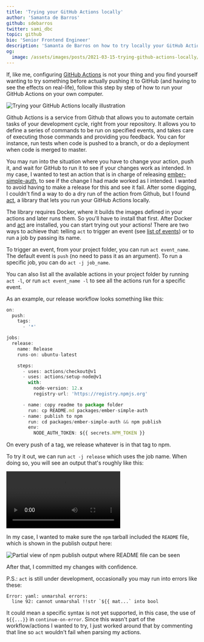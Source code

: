 ```yaml
---
title: 'Trying your GitHub Actions locally'
author: 'Samanta de Barros'
github: sdebarros
twitter: sami_dbc
topic: github
bio: 'Senior Frontend Engineer'
description: 'Samanta de Barros on how to try locally your GitHub Actions'
og:
  image: /assets/images/posts/2021-03-15-trying-github-actions-locally/og-image.png
---
```


If, like me, configuring [GitHub Actions](https://docs.github.com/en/actions) is
not your thing and you find yourself wanting to try something before actually
pushing it to GitHub (and having to see the effects on real-life), follow this
step by step of how to run your GitHub Actions on your own computer.

<!--break-->

![Trying your GitHub Actions locally illustration](/assets/images/posts/2021-03-15-trying-github-actions-locally/illustration.svg#full)

Github Actions is a service from Github that allows you to automate certain
tasks of your development cycle, right from your repository. It allows you to
define a series of commands to be run on specified events, and takes care of
executing those commands and providing you feedback. You can for instance, run
tests when code is pushed to a branch, or do a deployment when code is merged to
master.

You may run into the situation where you have to change your action, push it,
and wait for GitHub to run it to see if your changes work as intended. In my
case, I wanted to test an action that is in charge of releasing
[ember-simple-auth](https://github.com/simplabs/ember-simple-auth), to see if
the change I had made worked as I intended. I wanted to avoid having to make a
release for this and see it fail. After some digging, I couldn't find a way to
do a dry run of the action from Github, but I found
[act](https://github.com/nektos/act), a library that lets you run your GitHub
Actions locally.

The library requires Docker, where it builds the images defined in your actions
and later runs them. So you'll have to install that first. After Docker and
[act]() are installed, you can start trying out your actions! There are two ways
to achieve that: telling `act` to trigger an event (see
[list of events](https://docs.github.com/en/developers/webhooks-and-events/webhook-events-and-payloads))
or to run a job by passing its name.

To trigger an event, from your project folder, you can run `act event_name`. The
default event is `push` (no need to pass it as an argument). To run a specific
job, you can do `act -j job_name`.

You can also list all the available actions in your project folder by running
`act -l`, or run `act event_name -l` to see all the actions run for a specific
event.

As an example, our release workflow looks something like this:

```jsx
on:
  push:
    tags:
      - '*'

jobs:
  release:
    name: Release
    runs-on: ubuntu-latest

    steps:
      - uses: actions/checkout@v1
      - uses: actions/setup-node@v1
        with:
          node-version: 12.x
          registry-url: 'https://registry.npmjs.org'

      - name: copy readme to package folder
        run: cp README.md packages/ember-simple-auth
      - name: publish to npm
        run: cd packages/ember-simple-auth && npm publish
        env:
          NODE_AUTH_TOKEN: ${{ secrets.NPM_TOKEN }}
```

On every push of a tag, we release whatever is in that tag to npm.

To try it out, we can run `act -j release` which uses the job name. When doing
so, you will see an output that's roughly like this:

![Example output of running act](/assets/images/posts/2021-03-15-trying-github-actions-locally/act-run.mp4#video)

In my case, I wanted to make sure the `npm` tarball included the `README` file,
which is shown in the publish output here:

![Partial view of npm publish output where README file can be seen](/assets/images/posts/2021-03-15-trying-github-actions-locally/readme-output.png)

After that, I committed my changes with confidence.

P.S.: `act` is still under development, occasionally you may run into errors
like these:

```
Error: yaml: unmarshal errors:
  line 92: cannot unmarshal !!str `${{ mat...` into bool
```

It could mean a specific syntax is not yet supported, in this case, the use of
`${{...}}` in `continue-on-error`. Since this wasn't part of the
workflow/actions I wanted to try, I just worked around that by commenting that
line so `act` wouldn't fail when parsing my actions.
